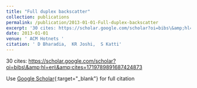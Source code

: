 ```yaml
---
title: "Full duplex backscatter"
collection: publications
permalink: /publication/2013-01-01-Full-duplex-backscatter
excerpt: '30 cites: https://scholar.google.com/scholar?oi=bibs\&amp;hl=en\&amp;cites=1719789891687424873'
date: 2013-01-01
venue: ' ACM Hotnets '
citation: ' D Bharadia,  KR Joshi,  S Katti'
---
```

30 cites: https://scholar.google.com/scholar?oi=bibs\&amp;hl=en\&amp;cites=1719789891687424873

Use [Google Scholar](https://scholar.google.com/scholar?q=Full+duplex+backscatter){:target="_blank"} for full citation